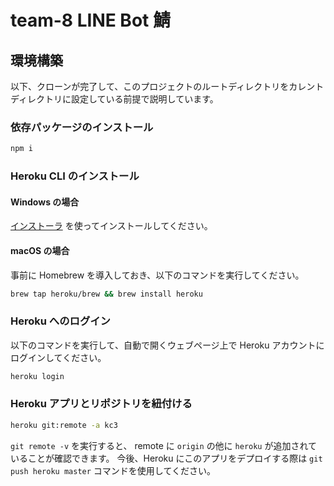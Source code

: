 # team-8 LINE Bot 鯖

## 環境構築

以下、クローンが完了して、このプロジェクトのルートディレクトリをカレントディレクトリに設定している前提で説明しています。

### 依存パッケージのインストール

```bash
npm i
```

### Heroku CLI のインストール

#### Windows の場合

[インストーラ](https://devcenter.heroku.com/articles/heroku-cli) を使ってインストールしてください。

#### macOS の場合

事前に Homebrew を導入しておき、以下のコマンドを実行してください。

```bash
brew tap heroku/brew && brew install heroku
```

### Heroku へのログイン

以下のコマンドを実行して、自動で開くウェブページ上で Heroku アカウントにログインしてください。

```bash
heroku login
```

### Heroku アプリとリポジトリを紐付ける

```bash
heroku git:remote -a kc3
```

``git remote -v`` を実行すると、 remote に ``origin`` の他に ``heroku`` が追加されていることが確認できます。
今後、Heroku にこのアプリをデプロイする際は ``git push heroku master`` コマンドを使用してください。
